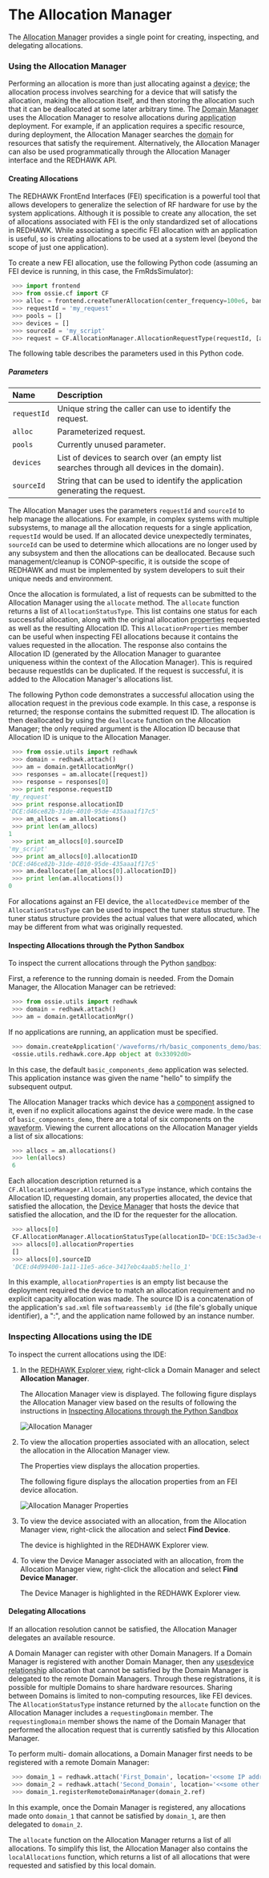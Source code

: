 # The Allocation Manager

The <abbr title="See Glossary.">Allocation Manager</abbr> provides a single point for creating, inspecting, and delegating allocations.

### Using the Allocation Manager

Performing an allocation is more than just allocating against a <abbr title="See Glossary.">device</abbr>; the allocation process involves searching for a device that will satisfy the allocation, making the allocation itself, and then storing the allocation such that it can be deallocated at some later arbitrary time. The <abbr title="See Glossary.">Domain Manager</abbr> uses the Allocation Manager to resolve allocations during <abbr title="See Glossary.">application</abbr> deployment. For example, if an application requires a specific resource, during deployment, the Allocation Manager searches the <abbr title="See Glossary.">domain</abbr> for resources that satisfy the requirement. Alternatively, the Allocation Manager can also be used programmatically through the Allocation Manager interface and the REDHAWK API.

#### Creating Allocations

The REDHAWK FrontEnd Interfaces (FEI) specification is a powerful tool that allows developers to generalize the selection of RF hardware for use by the system applications. Although it is possible to create any allocation, the set of allocations associated with FEI is the only standardized set of allocations in REDHAWK. While associating a specific FEI allocation with an application is useful, so is creating allocations to be used at a system level (beyond the scope of just one application).

To create a new FEI allocation, use the following Python code (assuming an FEI device is running, in this case, the FmRdsSimulator):

```python
 >>> import frontend
 >>> from ossie.cf import CF
 >>> alloc = frontend.createTunerAllocation(center_frequency=100e6, bandwidth=0.0, sample_rate=0.0, returnDict=False)
 >>> requestId = 'my_request'
 >>> pools = []
 >>> devices = []
 >>> sourceId = 'my_script'
 >>> request = CF.AllocationManager.AllocationRequestType(requestId, [alloc], pools, devices, sourceId)
```

The following table describes the parameters used in this Python code.

##### Parameters
| **Name**    | **Description**                                                                            |
| :---------- | :----------------------------------------------------------------------------------------- |
| `requestId` | Unique string the caller can use to identify the request.                                  |
| `alloc`     | Parameterized request.                                                                     |
| `pools`     | Currently unused parameter.                                                                |
| `devices`   | List of devices to search over (an empty list searches through all devices in the domain). |
| `sourceId`  | String that can be used to identify the application generating the request.                |

The Allocation Manager uses the parameters `requestId` and `sourceId` to help manage the allocations. For example, in complex systems with multiple subsystems, to manage all the allocation requests for a single application, `requestId` would be used. If an allocated device unexpectedly terminates, `sourceId` can be used to determine which allocations are no longer used by any subsystem and then the allocations can be deallocated. Because such management/cleanup is CONOP-specific, it is outside the scope of REDHAWK and must be implemented by system developers to suit their unique needs and environment.

Once the allocation is formulated, a list of requests can be submitted to the Allocation Manager using the `allocate` method. The `allocate` function returns a list of `AllocationStatusType`. This list contains one status for each successful allocation, along with the original allocation <abbr title="See Glossary.">properties</abbr> requested as well as the resulting Allocation ID. This `AllocationProperties` member can be useful when inspecting FEI allocations because it contains the values requested in the allocation. The response also contains the Allocation ID (generated by the Allocation Manager to guarantee uniqueness within the context of the Allocation Manager). This is required because requestIds can be duplicated. If the request is successful, it is added to the Allocation Manager's allocations list.

The following Python code demonstrates a successful allocation using the allocation request in the previous code example. In this case, a response is returned; the response contains the submitted request ID. The allocation is then deallocated by using the `deallocate` function on the Allocation Manager; the only required argument is the Allocation ID because that Allocation ID is unique to the Allocation Manager.

```python
 >>> from ossie.utils import redhawk
 >>> domain = redhawk.attach()
 >>> am = domain.getAllocationMgr()
 >>> responses = am.allocate([request])
 >>> response = responses[0]
 >>> print response.requestID
'my_request'
 >>> print response.allocationID
'DCE:d46ce82b-31de-4010-95de-435aaa1f17c5'
 >>> am_allocs = am.allocations()
 >>> print len(am_allocs)
1
 >>> print am_allocs[0].sourceID
'my_script'
 >>> print am_allocs[0].allocationID
'DCE:d46ce82b-31de-4010-95de-435aaa1f17c5'
 >>> am.deallocate([am_allocs[0].allocationID])
 >>> print len(am.allocations())
0
```

For allocations against an FEI device, the `allocatedDevice` member of the `AllocationStatusType` can be used to inspect the tuner status structure. The tuner status structure provides the actual values that were allocated, which may be different from what was originally requested.

#### Inspecting Allocations through the Python Sandbox

To inspect the current allocations through the Python <abbr title="See Glossary.">sandbox</abbr>:

First, a reference to the running domain is needed. From the Domain Manager, the Allocation Manager can be retrieved:

```python
 >>> from ossie.utils import redhawk
 >>> domain = redhawk.attach()
 >>> am = domain.getAllocationMgr()
```

If no applications are running, an application must be specified.

```python
 >>> domain.createApplication('/waveforms/rh/basic_components_demo/basic_components_demo.sad.xml','hello')
 <ossie.utils.redhawk.core.App object at 0x33092d0>
```

In this case, the default `basic_components_demo` application was selected. This application instance was given the name "hello" to simplify the subsequent output.

The Allocation Manager tracks which device has a <abbr title="See Glossary.">component</abbr> assigned to it, even if no explicit allocations against the device were made. In the case of `basic_components_demo`, there are a total of six components on the <abbr title="See Glossary.">waveform</abbr>. Viewing the current allocations on the Allocation Manager yields a list of six allocations:

```python
 >>> allocs = am.allocations()
 >>> len(allocs)
 6
```

Each allocation description returned is a `CF.AllocationManager.AllocationStatusType` instance, which contains the Allocation ID,  requesting domain, any properties allocated, the device that satisfied the allocation, the <abbr title="See Glossary.">Device Manager</abbr> that hosts the device that satisfied the allocation, and the ID for the requester for the allocation.

```python
 >>> allocs[0]
 CF.AllocationManager.AllocationStatusType(allocationID='DCE:15c3ad3e-dbfa-48b6-b0d7-c12b450f9806', requestingDomain='REDHAWK_DEV', allocationProperties=[], allocatedDevice=<ossie.cf.CF._objref_ExecutableDevice object at 0x28cc110>, allocationDeviceManager=<ossie.cf.CF._objref_DeviceManager object at 0x28cc250>, sourceID='DCE:d4d99400-1a11-11e5-a6ce-3417ebc4aab5:hello_1')
 >>> allocs[0].allocationProperties
 []
 >>> allocs[0].sourceID
 'DCE:d4d99400-1a11-11e5-a6ce-3417ebc4aab5:hello_1'
```

In this example, `allocationProperties` is an empty list because the deployment required the device to match an allocation requirement and no explicit capacity allocation was made. The source ID is a concatenation of the application's `sad.xml` file `softwareassembly id` (the file's globally unique identifier), a ":", and the application name followed by an instance number.

### Inspecting Allocations using the IDE

To inspect the current allocations using the IDE:

1.  In the <abbr title="See Glossary.">REDHAWK Explorer view</abbr>, right-click a Domain Manager and select **Allocation Manager**.

    The Allocation Manager view is displayed. The following figure displays the Allocation Manager view based on the results of following the instructions in [Inspecting Allocations through the Python Sandbox](#inspecting-allocations-through-the-python-sandbox)

    ![Allocation Manager](images/AllocationManager.png)
2.  To view the allocation properties associated with an allocation, select the allocation in the Allocation Manager view.

    The Properties view displays the allocation properties.

    The following figure displays the allocation properties from an FEI device allocation.

    ![Allocation Manager Properties](images/AllocMgrPropertiesView.png)
3.  To view the device associated with an allocation, from the Allocation Manager view, right-click the allocation and select **Find Device**.

    The device is highlighted in the REDHAWK Explorer view.

4.  To view the Device Manager associated with an allocation, from the Allocation Manager view, right-click the allocation and select **Find Device Manager**.

    The Device Manager is highlighted in the REDHAWK Explorer view.


#### Delegating Allocations

If an allocation resolution cannot be satisfied, the Allocation Manager delegates an available resource.

A Domain Manager can register with other Domain Managers. If a Domain Manager is registered with another Domain Manager, then any <abbr title="See Glossary.">usesdevice relationship</abbr> allocation that cannot be satisfied by the Domain Manager is delegated to the remote Domain Managers. Through these registrations, it is possible for multiple Domains to share hardware resources. Sharing between Domains is limited to non-computing resources, like FEI devices. The `AllocationStatusType` instance returned by the `allocate` function on the Allocation Manager includes a `requestingDomain` member. The `requestingDomain` member shows the name of the Domain Manager that performed the allocation request that is currently satisfied by this Allocation Manager.

To perform multi- domain allocations, a Domain Manager first needs to be registered with a remote Domain Manager:

```python
 >>> domain_1 = redhawk.attach('First_Domain', location='<<some IP address>>')
 >>> domain_2 = redhawk.attach('Second_Domain', location='<<some other IP address>>')
 >>> domain_1.registerRemoteDomainManager(domain_2.ref)
```

In this example, once the Domain Manager is registered, any allocations made onto `domain_1` that cannot be satisfied by `domain_1`, are then delegated to `domain_2`.

The `allocate` function on the Allocation Manager returns a list of all allocations. To simplify this list, the Allocation Manager also contains the `localAllocations` function, which returns a list of all allocations that were requested and satisfied by this local domain.
